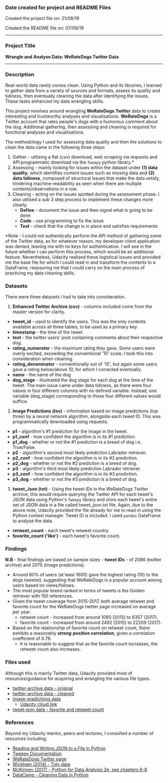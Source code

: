 ### Date created for project and README Files

Created the project file on: 21/08/19

Created the README file on: 07/09/19

***
### Project Title

**Wrangle and Analyse Data: WeRateDogs Twitter Data**
***
### Description

Real-world data rarely comes clean. Using Python and its libraries, I learned to gather data from a variety of sources and formats, assess its quality and tidiness, then eventually cleaning the data after identifying the issues. These tasks enhanced my data wrangling skills.

This project revolves around wrangling **WeRateDogs Twitter** data to create interesting and trustworthy analyses and visualisations. **WeRateDogs** is a Twitter account that rates people's dogs with a humorous comment about the dog. Additional gathering, then assessing and cleaning is required for functional analyses and visualisations.

The methodology I used for assessing data quality and then the solutions to clean the data came in the following three steps:
1. Gather - utilising a flat (csv) download, web scraping via requests and API programmatic download via the `Tweepy` python library.*
2. Assessing - mainly looking for issues within the dataset under **(1) data quality**, which identifies content issues such as missing data and **(2) data tidiness**, composed of structural issues that make the data untidy, hindering machine-readability as seen when there are multiple contents/observations in a row.
3. Cleaning - acting on the issues spotted during the assessment phase. I also utilised a sub 3 step process to implement these changes more clearly.
    - **Define** - document the issue and then signal what is going to be done
    - **Code** - use programming to fix the issue
    - **Test** - check that the change is in place and satisfies requirements

*Note - I could not authentically perform the API method of gathering some of the Twitter data, as for whatever reason, my developer client application was denied, leaving me with no keys for authentication. I will see in the future whether I can perform this process, which would be an additional feature. Nevertheless, Udacity realised these logistical issues and provided me the base file for which I could read in and transform the contents to a DataFrame, reassuring me that I could carry on the main process of practicing my data cleaning skills.

### Datasets
There were three datasets I had to take into consideration.

1. **Enhanced Twitter Archive (csv)** - columns included come from the master version for clarity.

* __tweet_id__ - used to identify the users. This was the only contents available across all three tables, to be used as a primary key.
* __timestamp__ - the time of the tweet
* __text__ - the twitter users' post containing comments about their respective dog.
* __rating_numerator__ - the maximum rating they gave. Some users were overly excited, exceeding the conventional '10' scale. I took this into consideration when cleaning.
* __rating_denominator__ - conventionally out of '10', but again some users gave a rating below/above 10, for which I corrected eventually.
* __name__ - the name of the dog
* __dog_stage__ - illustrated the dog stage for each dog at the time of the tweet. The main issue came under data tidiness, as there were four values in four different columns with no defined variable. Instead, one variable (dog_stage) corresponding to these four different values would suffice.

2. **Image Predictions (tsv)** - information based on image predictions (top three) by a neural network algorithm, alongside each tweet ID. This was programmatically downloaded using requests.

* __p1__ - algorithm's #1 prediction for the image in the tweet.
* __p1_conf__ - how confident the algorithm is in its #1 prediction.
* __p1_dog__ - whether or not the #1 prediction is a breed of dog i.e. True/False.
* __p2__ - algorithm's second most likely prediction Labrador retriever.
* __p2_conf__ - how confident the algorithm is in its #2 prediction.
* __p2_dog__ - whether or not the #2 prediction is a breed of dog.
* __p3__ - algorithm's third most likely prediction Labrador retriever.
* __p3_conf__ - how confident the algorithm is in its #3 prediction.
* __p3_dog__ - whether or not the #3 prediction is a breed of dog.

3. **tweet_Json (txt)** - Using the tweet IDs in the WeRateDogs Twitter archive, this would require querying the Twitter API for each tweet's JSON data using Python's `Tweepy` library and store each tweet's entire set of JSON data in a file called tweet_json.txt file. Again, due to the above note, Udacity provided the file already for me to read in using the Python context manager. Tweet ID is included. I used `pandas` DataFrame to analyse the data.

* __retweet_count__ - each tweet's retweet country.
* __favorite_count ('like')__ - each tweet's favorite count.

### Findings

**N.B** - final findings are based on sample sizes - **tweet IDs** - of 2086 (twitter archive) and 2075 (image predictions).

- Around 80% of users (at least 1600) gave the highest rating (10) to the dogs tweeted, suggesting that WeRateDogs is a popular account among users based on views/follows.
- The most popular breed ranked in terms of tweets is the Golden retriever with 150 references.
- Given the tweet coverage from 2015-2017, both average retweet and favorite count for the WeRateDogs twitter page increased on average per year.
    - retweet count - increased from around 1080 (2015) to 6357 (2017).
    - favorite count - increased from around 2492 (2015) to 22209 (2017).
- Based on the relationship of favorite count on retweet count, there exhibits a reasonably ***strong*** **positive correlation**, given a correlation coefficient of 0.79.
    - It is reasonable to suggest that as the favorite count increases, the retweet count also increases.

### Files used

Although this is mainly Twitter data, Udacity provided most of resources/guidance for acquiring and wrangling the various file types.
* [twitter-archive data - original](<https://drive.google.com/open?id=1fgmaLdYH_h4O2lgNhjfs0N8lPn_LOBM_hVrWeE2WwXc>)
* [twitter-archive data - cleaned](<https://drive.google.com/open?id=1gqubT4uVYcxV8dOS1LiSprEFwxD_on4UyXWuf7VtOkA>)
* [image-predictions data](<https://drive.google.com/open?id=1yXNL8glNqEgyxYEfxrXTURXadE_jA6UL>)
    * [Udacity cloud link](<https://d17h27t6h515a5.cloudfront.net/topher/2017/August/599fd2ad_image-predictions/image-predictions.tsv>)
* [tweet-json data - favorite and retweet count](<https://drive.google.com/open?id=1jlxi7QZcBILFy73163RvAEG3iwUM_pwx>)

### References

Beyond my Udacity mentor, peers and lectures, I consulted a number of resources including:

* [Reading and Writing JSON to a File in Python](<https://stackabuse.com/reading-and-writing-json-to-a-file-in-python/>)
* [Tweepy Documentation](<https://buildmedia.readthedocs.org/media/pdf/tweepy/latest/tweepy.pdf>)
* [WeRateDogs Twitter page](<https://twitter.com/dog_rates?ref_src=twsrc%5Egoogle%7Ctwcamp%5Eserp%7Ctwgr%5Eauthor>)
* [Wickham (2014) - Tidy data](https://cran.r-project.org/web/packages/tidyr/vignettes/tidy-data.html)
* [McKinney (2017) - Python for Data Analysis 2e, see chapters 6-8](https://wesmckinney.com/pages/book.html)
* [DataCamp - Cleaning Data in Python](<https://www.datacamp.com/courses/cleaning-data-in-python>)
